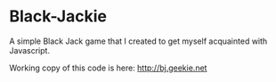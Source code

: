 # Black-Jackie
A simple Black Jack game that I created to get myself acquainted with Javascript.

Working copy of this code is here: http://bj.geekie.net
